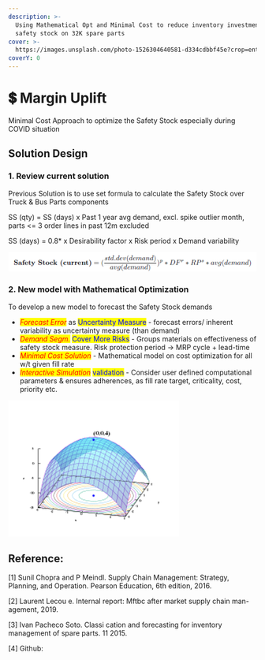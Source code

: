```yaml
---
description: >-
  Using Mathematical Opt and Minimal Cost to reduce inventory investment in
  safety stock on 32K spare parts
cover: >-
  https://images.unsplash.com/photo-1526304640581-d334cdbbf45e?crop=entropy&cs=srgb&fm=jpg&ixid=MnwxOTcwMjR8MHwxfHNlYXJjaHw5fHxmaW5hbmNpYWx8ZW58MHx8fHwxNjQ5ODIwMzIz&ixlib=rb-1.2.1&q=85
coverY: 0
---
```


# 💲 Margin Uplift

Minimal Cost Approach to optimize the Safety Stock especially during COVID situation

## Solution Design

### 1. Review current solution

Previous Solution is to use set formula to calculate the Safety Stock over Truck & Bus Parts components

SS (qty) = SS (days) x Past 1 year avg demand, excl. spike outlier month, parts <= 3 order lines in past 12m excluded

SS (days) = 0.8\* x Desirability factor x Risk period x Demand variability

![](<../.gitbook/assets/image (4) (1).png>)

### 2. New model with Mathematical Optimization&#x20;

To develop a new model to forecast the Safety Stock demands

* _<mark style="color:red;">Forecast Error</mark>_ as <mark style="color:blue;">Uncertainty Measure</mark> - forecast errors/ inherent variability as uncertainty measure (than demand)
* _<mark style="color:red;">Demand Segm.</mark>_ <mark style="color:blue;">Cover More Risks</mark> - Groups materials on effectiveness of safety stock measure. Risk protection period -> MRP cycle + lead-time
* _<mark style="color:red;">Minimal Cost Solution</mark>_ - Mathematical model on cost optimization for all w/t given fill rate
* _<mark style="color:red;">Interactive Simulation</mark>_ <mark style="color:blue;">validation</mark> - Consider user defined computational parameters & ensures adherences, as fill rate target, criticality, cost, priority etc.

![](../.gitbook/assets/Picture1.png)

## Reference:

\[1] Sunil Chopra and P Meindl. Supply Chain Management: Strategy, Planning, and Operation. Pearson Education, 6th edition, 2016.&#x20;

\[2] Laurent Lecou e. Internal report: Mftbc after market supply chain man- agement, 2019.&#x20;

\[3] Ivan Pacheco Soto. Classi cation and forecasting for inventory management of spare parts. 11 2015.

\[4] Github:
